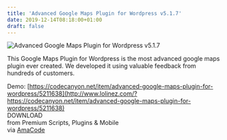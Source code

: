 ```yaml
---
title: 'Advanced Google Maps Plugin for Wordpress v5.1.7'
date: 2019-12-14T08:18:00+01:00
draft: false
---
```


![Advanced Google Maps Plugin for Wordpress v5.1.7](http://www.codelist.cc/uploads/posts/2018-04/1524380302_advanced-google-maps-plugin-for-wordpress.png "Advanced Google Maps Plugin for Wordpress v5.1.7")  
  
This Google Maps Plugin for Wordpress is the most advanced google maps plugin ever created. We developed it using valuable feedback from hundreds of customers.  
  
Demo: [https://codecanyon.net/item/advanced-google-maps-plugin-for-wordpress/5211638](http://www.lolinez.com/?https://codecanyon.net/item/advanced-google-maps-plugin-for-wordpress/5211638)  
DOWNLOAD  
from Premium Scripts, Plugins & Mobile  
via [AmaCode](https://amazcode.ooo)
